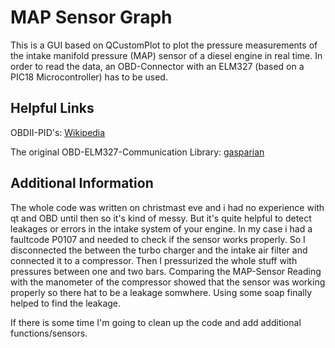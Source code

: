 # MAP Sensor Graph

This is a GUI based on QCustomPlot to plot the pressure measurements of the intake manifold pressure (MAP) sensor of a diesel engine in real time.
In order to read the data, an OBD-Connector with an ELM327 (based on a PIC18 Microcontroller) has to be used.

## Helpful Links 
OBDII-PID's: [Wikipedia](https://en.wikipedia.org/wiki/OBD-II_PIDs)

The original OBD-ELM327-Communication Library: [gasparian](https://github.com/gasparian/obd_elm327_vehicle_speed)

## Additional Information
The whole code was written on christmast eve and i had no experience with qt and OBD until then so it's kind of messy. But it's quite helpful to detect leakages or errors in the intake system of your engine.
In my case i had a faultcode P0107 and needed to check if the sensor works properly. So I disconnected the between the turbo charger and the intake air filter
and connected it to a compressor. Then I pressurized the whole stuff with pressures between one and two bars. Comparing the MAP-Sensor Reading with the manometer of the compressor
showed that the sensor was working properly so there hat to be a leakage somwhere. Using some soap finally helped to find the leakage.

If there is some time I'm going to clean up the code and add additional functions/sensors.
